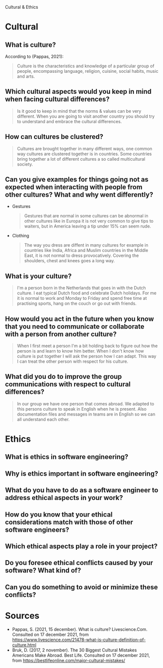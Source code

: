 Cultural & Ethics

# Cultural

## What is culture?
According to (Pappas, 2021):
> Culture is the characteristics and knowledge of a particular group of people, encompassing language, religion, cuisine, social habits, music and arts.

## Which cultural aspects would you keep in mind when facing cultural differences? 
> Is it good to keep in mind that the norms & values can be very different. When you are going to visit another country you should try to understand and embrace the cultural differences.

## How can cultures be clustered?
> Cultures are brought together in many different ways, one common way cultures are clustered together is in countries. Some countries bring together a lot of different cultures a so called multicultural society.

## Can you give examples for things going not as expected when interacting with people from other cultures? What and why went differently? 

- Gestures
  > Gestures that are normal in some cultures can be abnormal in other cultures like in Europa it is not very common to give tips to waiters, but in America leaving a tip under 15% can seem rude.

- Clothing

  > The way you dress are diffent in many cultures for example in countries like India, Africa and Muslim countries in the Middle East, it is not normal to dress provocatively. Covering the shoulders, chest and knees goes a long way.

## What is your culture? 
> I'm a person born in the Netherlands that goes in with the Dutch culture. I eat typical Dutch food and celebrate Dutch holidays. For me it is normal to work and Monday to Friday and spend free time at practising sports, hang on the couch or go out with friends.

## How would you act in the future when you know that you need to communicate or collaborate with a person from another culture?
> When I first meet a person I'm a bit holding back to figure out how the person is and learn to know him better. When I don't know how culture is put together I will ask the person how I can adapt. This way I can treat the other person with respect for his culture. 

## What did you do to improve the group communications with respect to cultural differences? 
> In our group we have one person that comes abroad. We adapted to this persons culture to speak in English when he is present. Also documentation files and messages in teams are in English so we can all understand each other. 

# Ethics

## What is ethics in software engineering?

## Why is ethics important in software engineering? 

## What do you have to do as a software engineer to address ethical aspects in your work? 

## How do you know that your ethical considerations match with those of other software engineers? 

## Which ethical aspects play a role in your project? 

## Do you foresee ethical conflicts caused by your software? What kind of?  

## Can you do something to avoid or minimize these conflicts? 

# Sources
* Pappas, S. (2021, 15 december). What is culture? Livescience.Com. Consulted on 17 december 2021, from https://www.livescience.com/21478-what-is-culture-definition-of-culture.html
* Bruk, D. (2017, 2 november). The 30 Biggest Cultural Mistakes Americans Make Abroad. Best Life. Consulted on 17 december 2021, from https://bestlifeonline.com/major-cultural-mistakes/
